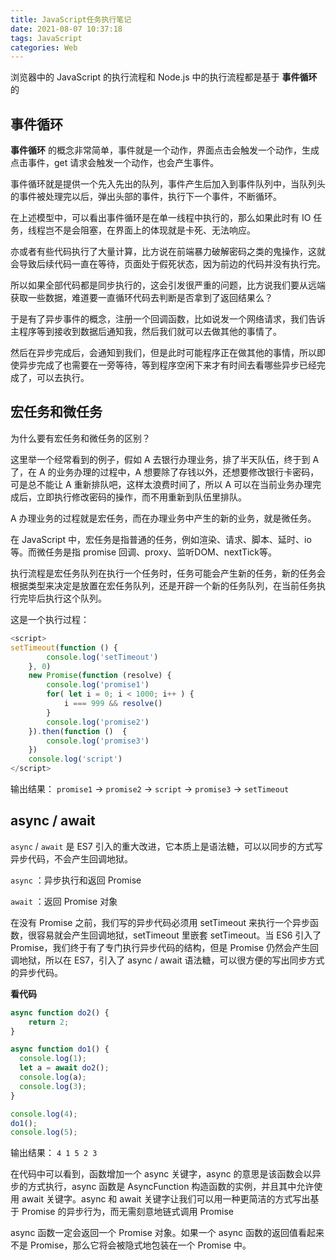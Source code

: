 ```yaml
---
title: JavaScript任务执行笔记
date: 2021-08-07 10:37:18
tags: JavaScript
categories: Web
---
```


浏览器中的 JavaScript 的执行流程和 Node.js 中的执行流程都是基于 **事件循环** 的

## 事件循环

**事件循环** 的概念非常简单，事件就是一个动作，界面点击会触发一个动作，生成点击事件，get 请求会触发一个动作，也会产生事件。

事件循环就是提供一个先入先出的队列，事件产生后加入到事件队列中，当队列头的事件被处理完以后，弹出头部的事件，执行下一个事件，不断循环。

在上述模型中，可以看出事件循环是在单一线程中执行的，那么如果此时有 IO 任务，线程岂不是会阻塞，在界面上的体现就是卡死、无法响应。

亦或者有些代码执行了大量计算，比方说在前端暴力破解密码之类的鬼操作，这就会导致后续代码一直在等待，页面处于假死状态，因为前边的代码并没有执行完。

所以如果全部代码都是同步执行的，这会引发很严重的问题，比方说我们要从远端获取一些数据，难道要一直循环代码去判断是否拿到了返回结果么？

于是有了异步事件的概念，注册一个回调函数，比如说发一个网络请求，我们告诉主程序等到接收到数据后通知我，然后我们就可以去做其他的事情了。

然后在异步完成后，会通知到我们，但是此时可能程序正在做其他的事情，所以即使异步完成了也需要在一旁等待，等到程序空闲下来才有时间去看哪些异步已经完成了，可以去执行。

## 宏任务和微任务

为什么要有宏任务和微任务的区别？

这里举一个经常看到的例子，假如 A 去银行办理业务，排了半天队伍，终于到 A了，在 A 的业务办理的过程中，A 想要除了存钱以外，还想要修改银行卡密码，可是总不能让 A 重新排队吧，这样太浪费时间了，所以 A 可以在当前业务办理完成后，立即执行修改密码的操作，而不用重新到队伍里排队。

A 办理业务的过程就是宏任务，而在办理业务中产生的新的业务，就是微任务。

在 JavaScript 中，宏任务是指普通的任务，例如渲染、请求、脚本、延时、io等。而微任务是指 promise 回调、proxy、监听DOM、nextTick等。

执行流程是宏任务队列在执行一个任务时，任务可能会产生新的任务，新的任务会根据类型来决定是放置在宏任务队列，还是开辟一个新的任务队列，在当前任务执行完毕后执行这个队列。

这是一个执行过程：

```javascript
<script>
setTimeout(function () {
        console.log('setTimeout')
    }, 0)
    new Promise(function (resolve) {
        console.log('promise1')
        for( let i = 0; i < 1000; i++ ) {
            i === 999 && resolve()
        }
        console.log('promise2')
    }).then(function ()  {
        console.log('promise3')
    })
    console.log('script')
</script>
```

输出结果： `promise1` → `promise2` → `script` → `promise3` → `setTimeout`

## async / await

`async` / `await` 是 ES7 引入的重大改进，它本质上是语法糖，可以以同步的方式写异步代码，不会产生回调地狱。

`async` ：异步执行和返回 Promise

`await` ：返回 Promise 对象

在没有 Promise 之前，我们写的异步代码必须用 setTimeout 来执行一个异步函数，很容易就会产生回调地狱，setTimeout 里嵌套 setTimeout。当 ES6 引入了 Promise，我们终于有了专门执行异步代码的结构，但是 Promise 仍然会产生回调地狱，所以在 ES7，引入了 async / await 语法糖，可以很方便的写出同步方式的异步代码。

**看代码**

```javascript
async function do2() {
    return 2;
}

async function do1() {
  console.log(1);
  let a = await do2();
  console.log(a);
  console.log(3);
}

console.log(4);
do1();
console.log(5);
```

输出结果： `4 1 5 2 3`

在代码中可以看到，函数增加一个 async 关键字，async 的意思是该函数会以异步的方式执行，async 函数是 AsyncFunction 构造函数的实例，并且其中允许使用 await 关键字。async 和 await 关键字让我们可以用一种更简洁的方式写出基于 Promise 的异步行为，而无需刻意地链式调用 Promise

async 函数一定会返回一个 Promise 对象。如果一个 async 函数的返回值看起来不是 Promise，那么它将会被隐式地包装在一个 Promise 中。
